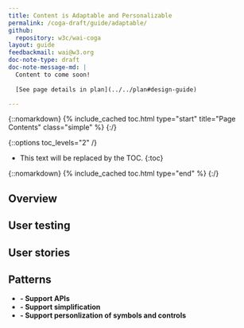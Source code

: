 ```yaml
---
title: Content is Adaptable and Personalizable
permalink: /coga-draft/guide/adaptable/
github:
  repository: w3c/wai-coga
layout: guide
feedbackmail: wai@w3.org
doc-note-type: draft
doc-note-message-md: |
  Content to come soon!
      
  [See page details in plan](../../plan#design-guide)

---
```

{::nomarkdown}
{% include_cached toc.html type="start" title="Page Contents" class="simple" %}
{:/}

{::options toc_levels="2" /}

- This text will be replaced by the TOC.
{:toc}

{::nomarkdown}
{% include_cached toc.html type="end" %}
{:/}

## Overview

## User testing

## User stories

## Patterns

- **[]() - Support APIs**
- **[]() - Support simplification**
- **[]() - Support personlization of symbols and controls**
